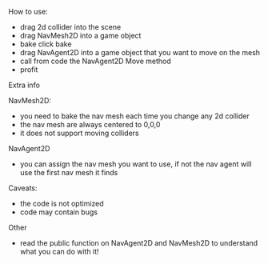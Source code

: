 
How to use:

* drag 2d collider into the scene
* drag NavMesh2D into a game object
* bake click bake
* drag NavAgent2D into a game object that you want to move on the mesh
* call from code the NavAgent2D Move method
* profit

Extra info

NavMesh2D:

* you need to bake the nav mesh each time you change any 2d collider
* the nav mesh are always centered to 0,0,0
* it does not support moving colliders

NavAgent2D

* you can assign the nav mesh you want to use, if not the nav agent will use the first nav mesh it finds

Caveats:

* the code is not optimized 
* code may contain bugs

Other

* read the public function on NavAgent2D and NavMesh2D to understand what you can do with it!
